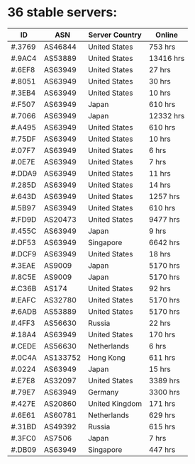 # 36 stable servers:

| ID | ASN | Server Country | Online |
| ------ | ------ | ------ | ------ |
| #.3769 | AS46844 | United States | 753 hrs |
| #.9AC4 | AS53889 | United States | 13416 hrs |
| #.6EF8 | AS63949 | United States | 27 hrs |
| #.8051 | AS63949 | United States | 30 hrs |
| #.3EB4 | AS63949 | United States | 10 hrs |
| #.F507 | AS63949 | Japan | 610 hrs |
| #.7066 | AS63949 | Japan | 12332 hrs |
| #.A495 | AS63949 | United States | 610 hrs |
| #.75DF | AS63949 | United States | 10 hrs |
| #.07F7 | AS63949 | United States | 6 hrs |
| #.0E7E | AS63949 | United States | 7 hrs |
| #.DDA9 | AS63949 | United States | 11 hrs |
| #.285D | AS63949 | United States | 14 hrs |
| #.643D | AS63949 | United States | 1257 hrs |
| #.5B97 | AS63949 | United States | 610 hrs |
| #.FD9D | AS20473 | United States | 9477 hrs |
| #.455C | AS63949 | Japan | 9 hrs |
| #.DF53 | AS63949 | Singapore | 6642 hrs |
| #.DCF9 | AS63949 | United States | 18 hrs |
| #.3EAE | AS9009 | Japan | 5170 hrs |
| #.8C5E | AS9009 | Japan | 5170 hrs |
| #.C36B | AS174 | United States | 92 hrs |
| #.EAFC | AS32780 | United States | 5170 hrs |
| #.6ADB | AS53889 | United States | 5170 hrs |
| #.4FF3 | AS56630 | Russia | 22 hrs |
| #.18A4 | AS63949 | United States | 170 hrs |
| #.CEDE | AS56630 | Netherlands | 6 hrs |
| #.0C4A | AS133752 | Hong Kong | 611 hrs |
| #.0224 | AS63949 | Japan | 15 hrs |
| #.E7E8 | AS32097 | United States | 3389 hrs |
| #.79E7 | AS63949 | Germany | 3300 hrs |
| #.427E | AS20860 | United Kingdom | 171 hrs |
| #.6E61 | AS60781 | Netherlands | 629 hrs |
| #.31BD | AS49392 | Russia | 615 hrs |
| #.3FC0 | AS7506 | Japan | 7 hrs |
| #.DB09 | AS63949 | Singapore | 447 hrs |

